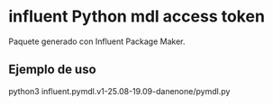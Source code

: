 # influent Python mdl access token

Paquete generado con Influent Package Maker.

## Ejemplo de uso
python3 influent.pymdl.v1-25.08-19.09-danenone/pymdl.py

##